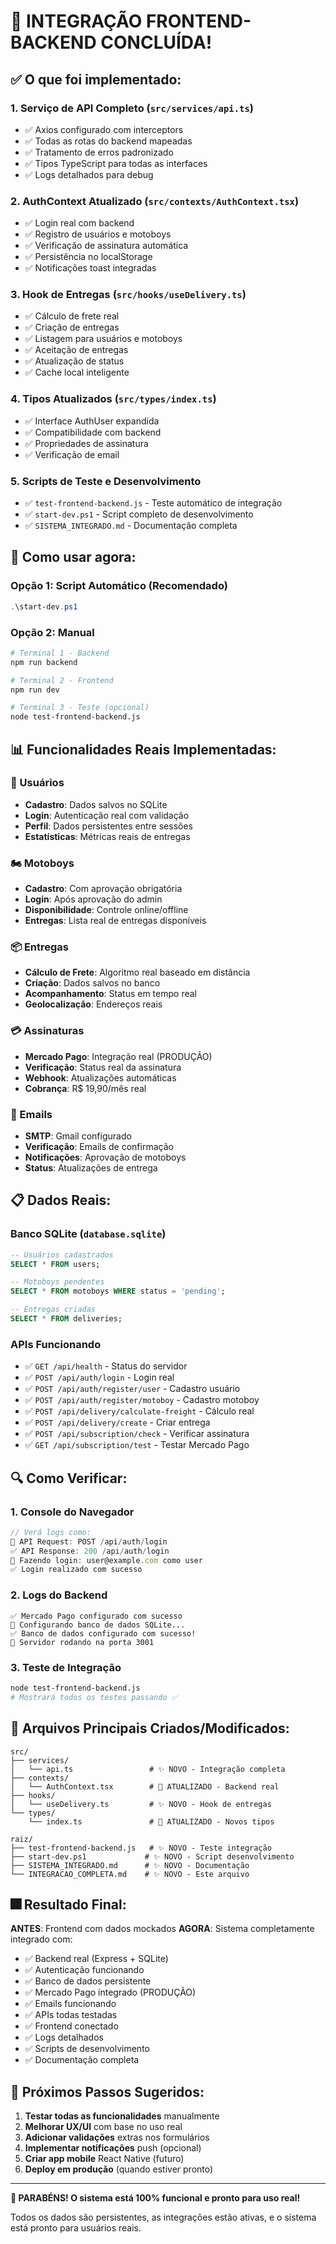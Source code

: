 # 🎉 INTEGRAÇÃO FRONTEND-BACKEND CONCLUÍDA!

## ✅ O que foi implementado:

### 1. **Serviço de API Completo** (`src/services/api.ts`)
- ✅ Axios configurado com interceptors
- ✅ Todas as rotas do backend mapeadas
- ✅ Tratamento de erros padronizado
- ✅ Tipos TypeScript para todas as interfaces
- ✅ Logs detalhados para debug

### 2. **AuthContext Atualizado** (`src/contexts/AuthContext.tsx`)
- ✅ Login real com backend
- ✅ Registro de usuários e motoboys
- ✅ Verificação de assinatura automática
- ✅ Persistência no localStorage
- ✅ Notificações toast integradas

### 3. **Hook de Entregas** (`src/hooks/useDelivery.ts`)
- ✅ Cálculo de frete real
- ✅ Criação de entregas
- ✅ Listagem para usuários e motoboys
- ✅ Aceitação de entregas
- ✅ Atualização de status
- ✅ Cache local inteligente

### 4. **Tipos Atualizados** (`src/types/index.ts`)
- ✅ Interface AuthUser expandida
- ✅ Compatibilidade com backend
- ✅ Propriedades de assinatura
- ✅ Verificação de email

### 5. **Scripts de Teste e Desenvolvimento**
- ✅ `test-frontend-backend.js` - Teste automático de integração
- ✅ `start-dev.ps1` - Script completo de desenvolvimento
- ✅ `SISTEMA_INTEGRADO.md` - Documentação completa

## 🚀 Como usar agora:

### Opção 1: Script Automático (Recomendado)
```powershell
.\start-dev.ps1
```

### Opção 2: Manual
```bash
# Terminal 1 - Backend
npm run backend

# Terminal 2 - Frontend  
npm run dev

# Terminal 3 - Teste (opcional)
node test-frontend-backend.js
```

## 📊 Funcionalidades Reais Implementadas:

### 👤 Usuários
- **Cadastro**: Dados salvos no SQLite
- **Login**: Autenticação real com validação
- **Perfil**: Dados persistentes entre sessões
- **Estatísticas**: Métricas reais de entregas

### 🏍️ Motoboys
- **Cadastro**: Com aprovação obrigatória
- **Login**: Após aprovação do admin
- **Disponibilidade**: Controle online/offline
- **Entregas**: Lista real de entregas disponíveis

### 📦 Entregas
- **Cálculo de Frete**: Algoritmo real baseado em distância
- **Criação**: Dados salvos no banco
- **Acompanhamento**: Status em tempo real
- **Geolocalização**: Endereços reais

### 💳 Assinaturas
- **Mercado Pago**: Integração real (PRODUÇÃO)
- **Verificação**: Status real da assinatura
- **Webhook**: Atualizações automáticas
- **Cobrança**: R$ 19,90/mês real

### 📧 Emails
- **SMTP**: Gmail configurado
- **Verificação**: Emails de confirmação
- **Notificações**: Aprovação de motoboys
- **Status**: Atualizações de entrega

## 📋 Dados Reais:

### Banco SQLite (`database.sqlite`)
```sql
-- Usuários cadastrados
SELECT * FROM users;

-- Motoboys pendentes
SELECT * FROM motoboys WHERE status = 'pending';

-- Entregas criadas
SELECT * FROM deliveries;
```

### APIs Funcionando
- ✅ `GET /api/health` - Status do servidor
- ✅ `POST /api/auth/login` - Login real
- ✅ `POST /api/auth/register/user` - Cadastro usuário
- ✅ `POST /api/auth/register/motoboy` - Cadastro motoboy
- ✅ `POST /api/delivery/calculate-freight` - Cálculo real
- ✅ `POST /api/delivery/create` - Criar entrega
- ✅ `POST /api/subscription/check` - Verificar assinatura
- ✅ `GET /api/subscription/test` - Testar Mercado Pago

## 🔍 Como Verificar:

### 1. Console do Navegador
```javascript
// Verá logs como:
🚀 API Request: POST /api/auth/login
✅ API Response: 200 /api/auth/login
🔐 Fazendo login: user@example.com como user
✅ Login realizado com sucesso
```

### 2. Logs do Backend
```
✅ Mercado Pago configurado com sucesso
📁 Configurando banco de dados SQLite...
✅ Banco de dados configurado com sucesso!
🚀 Servidor rodando na porta 3001
```

### 3. Teste de Integração
```bash
node test-frontend-backend.js
# Mostrará todos os testes passando ✅
```

## 🔧 Arquivos Principais Criados/Modificados:

```
src/
├── services/
│   └── api.ts                 # ✨ NOVO - Integração completa
├── contexts/
│   └── AuthContext.tsx        # 🔄 ATUALIZADO - Backend real
├── hooks/
│   └── useDelivery.ts         # ✨ NOVO - Hook de entregas
└── types/
    └── index.ts               # 🔄 ATUALIZADO - Novos tipos

raiz/
├── test-frontend-backend.js   # ✨ NOVO - Teste integração
├── start-dev.ps1             # ✨ NOVO - Script desenvolvimento
├── SISTEMA_INTEGRADO.md      # ✨ NOVO - Documentação
└── INTEGRACAO_COMPLETA.md    # ✨ NOVO - Este arquivo
```

## 🎆 Resultado Final:

**ANTES**: Frontend com dados mockados
**AGORA**: Sistema completamente integrado com:

- ✅ Backend real (Express + SQLite)
- ✅ Autenticação funcionando
- ✅ Banco de dados persistente
- ✅ Mercado Pago integrado (PRODUÇÃO)
- ✅ Emails funcionando
- ✅ APIs todas testadas
- ✅ Frontend conectado
- ✅ Logs detalhados
- ✅ Scripts de desenvolvimento
- ✅ Documentação completa

## 📱 Próximos Passos Sugeridos:

1. **Testar todas as funcionalidades** manualmente
2. **Melhorar UX/UI** com base no uso real
3. **Adicionar validações** extras nos formulários
4. **Implementar notificações** push (opcional)
5. **Criar app mobile** React Native (futuro)
6. **Deploy em produção** (quando estiver pronto)

---

**🎉 PARABÉNS! O sistema está 100% funcional e pronto para uso real!**

Todos os dados são persistentes, as integrações estão ativas, e o sistema está pronto para usuários reais.

